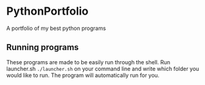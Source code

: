 # PythonPortfolio
A portfolio of my best python programs

## Running programs
These programs are made to be easily run through the shell. Run launcher.sh `./launcher.sh` on your command line and write which folder you would like to run. The program will automatically run for you.